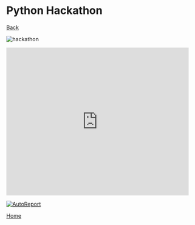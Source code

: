 # Python Hackathon
[Back](index.md)

![hackathon](https://i.imgur.com/VAN0Jbo.gifv)

<iframe  title="YouTube video player" width="480" height="390" src="http://www.youtube.com/watch?v=8PhuePTCvQU" frameborder="0" allowfullscreen></iframe>

[![AutoReport](https://i.imgur.com/QxOzreg.jpg)](https://www.youtube.com/watch?v=8PhuePTCvQU "AutoReport")





[Home](index.md)